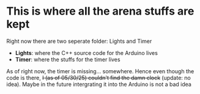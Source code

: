 # This is where all the arena stuffs are kept
Right now there are two seperate folder: Lights and Timer
* **Lights**: where the C++ source code for the Arduino lives
* **Timer**: where the stuffs for the timer lives

As of right now, the timer is missing... somewhere. Hence even though the code is there, ~~I (as of 05/30/25) couldn't find the damn clock~~ (update: no idea). Maybe in the future intergrating it into the Arduino is not a bad idea
